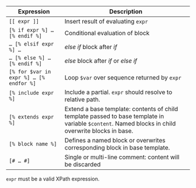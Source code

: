 | Expression | Description |
| -------- | ------- |
| `[[ expr ]]` | Insert result of evaluating `expr` |
| `[% if expr %] … [% endif %]` | Conditional evaluation of block |
| `… [% elsif expr %] …` | *else if* block after *if* |
| `… [% else %] … [% endif %]` | *else* block after *if* or *else if* |
| `[% for $var in expr %] … [% endfor %]` | Loop `$var` over sequence returned by `expr` |
| `[% include expr %]` | Include a partial. `expr` should resolve to relative path. |
| `[% extends expr %]` | Extend a base template: contents of child template passed to base template in variable `$content`. Named blocks in child overwrite blocks in base. |
| `[% block name %]` | Defines a named block or overwrites corresponding block in base template. |
| `[# … #]` | Single or multi-line comment: content will be discarded |

`expr` must be a valid XPath expression.